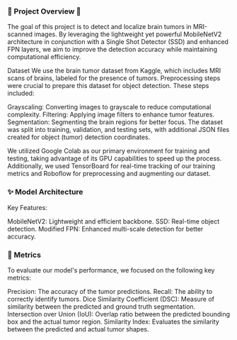 ### 🚀 Project Overview 🚀 

The goal of this project is to detect and localize brain tumors in MRI-scanned images. By leveraging the lightweight yet powerful MobileNetV2 architecture in conjunction with a Single Shot Detector (SSD) and enhanced FPN layers, we aim to improve the detection accuracy while maintaining computational efficiency.

Dataset
We use the brain tumor dataset from Kaggle, which includes MRI scans of brains, labeled for the presence of tumors. Preprocessing steps were crucial to prepare this dataset for object detection. These steps included:

Grayscaling: Converting images to grayscale to reduce computational complexity.
Filtering: Applying image filters to enhance tumor features.
Segmentation: Segmenting the brain regions for better focus.
The dataset was split into training, validation, and testing sets, with additional JSON files created for object (tumor) detection coordinates.

We utilized Google Colab as our primary environment for training and testing, taking advantage of its GPU capabilities to speed up the process. Additionally, we used TensorBoard for real-time tracking of our training metrics and Roboflow for preprocessing and augmenting our dataset.


### ✨ Model Architecture

Key Features:

MobileNetV2: Lightweight and efficient backbone.
SSD: Real-time object detection.
Modified FPN: Enhanced multi-scale detection for better accuracy.

### 🎯 Metrics

To evaluate our model's performance, we focused on the following key metrics:

Precision: The accuracy of the tumor predictions.
Recall: The ability to correctly identify tumors.
Dice Similarity Coefficient (DSC): Measure of similarity between the predicted and ground truth segmentation.
Intersection over Union (IoU): Overlap ratio between the predicted bounding box and the actual tumor region.
Similarity Index: Evaluates the similarity between the predicted and actual tumor shapes.

